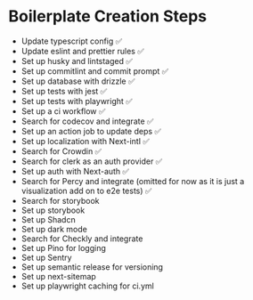 # Boilerplate Creation Steps

- Update typescript config ✅
- Update eslint and prettier rules ✅
- Set up husky and lintstaged ✅
- Set up commitlint and commit prompt ✅
- Set up database with drizzle ✅
- Set up tests with jest ✅
- Set up tests with playwright ✅
- Set up a ci workflow ✅
- Search for codecov and integrate ✅
- Set up an action job to update deps ✅
- Set up localization with Next-intl ✅
- Search for Crowdin ✅
- Search for clerk as an auth provider ✅
- Set up auth with Next-auth ✅
- Search for Percy and integrate (omitted for now as it is just a visualization add on to e2e tests) ✅
- Search for storybook
- Set up storybook
- Set up Shadcn
- Set up dark mode
- Search for Checkly and integrate
- Set up Pino for logging
- Set up Sentry
- Set up semantic release for versioning
- Set up next-sitemap
- Set up playwright caching for ci.yml
